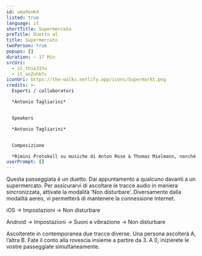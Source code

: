 ```yaml
---
id: uma9ooK4
listed: true
language: it
shortTitle: Supermercato
preTitle: Duetto al
title: Supermercato
twoPerson: true
popups: []
duration: ~ 17 Min
srcUri:
  - it_thie3IVu
  - it_ooZohb7c
iconUri: https://the-walks.netlify.app/icons/Supermarkt.png
credits: >-
  Esperti / collaboratori

  *Antonio Tagliarini*


  Speakers

  *Antonio Tagliarini* 


  Composizione

  *Rimini Protokoll su musiche di Anton Rose & Thomas Mielmann, nonché dal film "Four rebounds to death" di Laurids Köhne & Tibor Köhne, composta da Linus Rogsch, prodotta da Laurids Köhne & Tibor Köhne*
userPrompt: []
---
```

Questa passeggiata è un duetto. Dai appuntamento a qualcuno davanti a un supermercato. Per assicurarvi di ascoltare le tracce audio in maniera sincronizzata, attivate la modalità ‘Non disturbare’. Diversamente dalla modalità aereo, vi permetterà di mantenere la connessione internet.

iOS → Impostazioni → Non disturbare

Android → Impostazioni → Suoni e vibrazione → Non disturbare

Ascolterete in contemporanea due tracce diverse. Una persona ascolterà A, l’altra B. Fate il conto alla rovescia insieme a partire da 3. A 0, inizierete le vostre passeggiate simultaneamente.